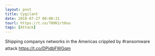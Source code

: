 ```yaml
---
layout: post
title: Cygilant
date: 2018-07-27 00:00:21
tourl: https://t.co/780K1rtOuu
tags: [Attack]
---
```

Shipping companys networks in the Americas crippled by #ransomware attack https://t.co/DPidbFWGqm
